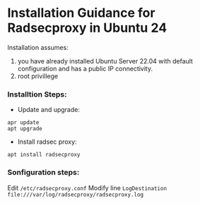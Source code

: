 # Installation Guidance for Radsecproxy in Ubuntu 24

Installation assumes: 
1. you have already installed Ubuntu Server 22.04 with default configuration and has a public IP connectivity.
2. root privillege

### Installtion Steps:

* Update and upgrade:

```
apr update
apt upgrade
```

* Install radsec proxy:

```apt install radsecproxy```

### Sonfiguration steps:

Edit ```/etc/radsecproxy.conf```
Modify line
```LogDestination file:///var/log/radsecproxy/radsecproxy.log```
